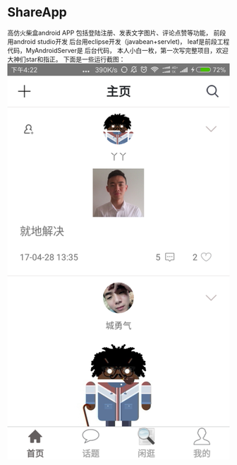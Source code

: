 # ShareApp
高仿火柴盒android APP
包括登陆注册、发表文字图片、评论点赞等功能，
前段用android studio开发
后台用eclipse开发（javabean+servlet)，
leaf是前段工程代码，MyAndroidServer是
后台代码，
本人小白一枚，第一次写完整项目，欢迎大神们star和指正。
下面是一些运行截图：
![img](https://github.com/pinckCat/ShareApp/raw/master/screenshots/19.png)
